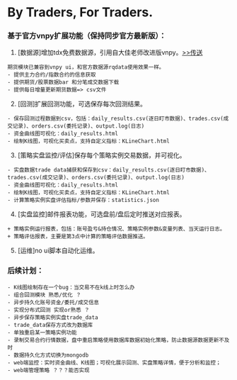 # By Traders, For Traders.
### 基于官方vnpy扩展功能（保持同步官方最新版）：
1. [数据源]增加tdx免费数据源，引用自大佳老师改进版vnpy。[>>传送](https://github.com/msincenselee/vnpy)
``` 
期货模块已兼容到vnpy ui，和官方数据源rqdata使用效果一样。
- 提供主力合约/指数合约的信息获取
- 提供期货/股票数据bar 和分笔成交数据下载
- 提供每日增量更新期货数据=> csv文件
```
2. [回测]扩展回测功能，可选保存每次回测结果。
``` 
- 保存回测过程数据到csv，包括：daily_results.csv(逐日盯市数据)、trades.csv(成交记录)、orders.csv(委托记录)、output.log(日志)
- 资金曲线图可视化：daily_results.html
- 绘制K线图，可视化买卖点，支持自定义指标：KLineChart.html
```
3. [策略实盘监控/评估]保存每个策略实例交易数据，并可视化。
``` 
- 实盘数据trade data捕获和保存到csv：daily_results.csv(逐日盯市数据)、trades.csv(成交记录)、orders.csv(委托记录)、output.log(日志)
- 资金曲线图可视化：daily_results.html
- 绘制K线图，可视化买卖点，支持自定义指标：KLineChart.html
- 计算策略实例实盘评估指标/参数并保存：statistics.json
```
4. [实盘监控]邮件报表功能，可选盘前/盘后定时推送对应报表。
``` 
+ 策略实例运行报表，包括：账号盈亏&持仓情况、策略实例参数&变量列表、当天运行日志。
+ 策略评估报表，主要是第3点中计算的策略评估数据推送。
```
5. [运维]no ui脚本自动化运维。

### 后续计划：
``` 
- K线图绘制存在一个bug：当交易不在k线上时怎么办
- 组合回测模块 熟悉/优化 ？
- 异步持久化账号资金/委托/成交信息
- 实现分布式回测 实现or熟悉 ？
- 异步保存策略实例实盘trade_data
- trade_data保存方式改为数据库
- 单独重启某一策略实例功能
- 录制交易合约行情数据，盘中重启策略使用数据库数据初始化策略，防止数据源数据更新不及时
- 数据持久化方式切换为mongodb
- web端监控：实时资金曲线、K线图；可视化展示回测、实盘策略详情，便于分析和监控；
- web端管理策略 ？？？能否实现
```